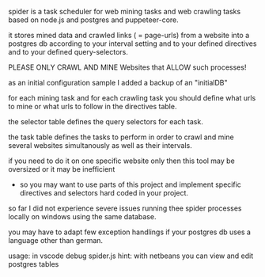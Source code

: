 

spider is a task scheduler for web mining tasks and web crawling tasks
based on node.js and postgres and puppeteer-core.

it stores mined data and crawled links ( = page-urls) from a website 
into a postgres db according to your interval setting and to your defined 
directives and to your defined query-selectors.

PLEASE ONLY CRAWL AND MINE Websites that ALLOW such processes!

as an initial configuration sample I added a backup of an "initialDB"

for each mining task and for each crawling task you should define
what urls to mine or what urls to follow in the directives table.

the selector table defines the query selectors for each task.

the task table defines the tasks to perform in order to crawl 
and mine several websites simultanously as well as their intervals.

if you need to do it on one specific website only then this
tool may be oversized or it may be inefficient
- so you may want to use parts of this project and implement 
specific directives and selectors hard coded in your project.

so far I did not experience severe issues running thee
spider processes locally on windows using the same database.

you may have to adapt few exception handlings if your
postgres db uses a language other than german.

usage: in vscode debug spider.js
hint: with netbeans you can view and edit postgres tables

